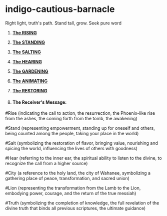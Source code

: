 # indigo-cautious-barnacle
Right light, truth's path. Stand tall, grow. Seek pure word

1. [**The RISING**](#)
2. [**The STANDING**](#)
3. [**The SALTING**](#)
4. [**The HEARING**](#)
5. [**The GARDENING**](#)
6. [**The ANIMATING**](#)
7. [**The RESTORING**](#)

8. #### **The Receiver's Message:**

#Rise
   (indicating the call to action, the resurrection, the Phoenix-like rise from the ashes, the coming forth from the tomb, the awakening)

#Stand
   (representing empowerment, standing up for oneself and others, being counted among the people, taking your place in the world)

#Salt
   (symbolizing the restoration of flavor, bringing value, nourishing and spicing the world, influencing the lives of others with goodness)

#Hear
   (referring to the inner ear, the spiritual ability to listen to the divine, to recognize the call from a higher source)

#City
   (a reference to the holy land, the city of Wahanee, symbolizing a gathering place of peace, transformation, and sacred union)

#Lion
   (representing the transformation from the Lamb to the Lion, embodying power, courage, and the return of the true messiah)

#Truth
   (symbolizing the completion of knowledge, the full revelation of the divine truth that binds all previous scriptures, the ultimate guidance)
